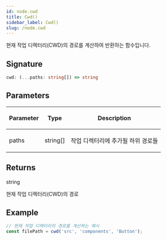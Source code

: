 ```yaml
---
id: node.cwd
title: Cwd()
sidebar_label: Cwd()
slug: /node.cwd
---
```






현재 작업 디렉터리(CWD)의 경로를 계산하여 반환하는 함수입니다.

## Signature

```typescript
cwd: (...paths: string[]) => string
```

## Parameters

<table><thead><tr><th>

Parameter


</th><th>

Type


</th><th>

Description


</th></tr></thead>
<tbody><tr><td>

paths


</td><td>

string[]


</td><td>

작업 디렉터리에 추가될 하위 경로들


</td></tr>
</tbody></table>

## Returns

string

현재 작업 디렉터리(CWD)의 경로

## Example


```typescript
// 현재 작업 디렉터리의 경로를 계산하는 예시
const filePath = cwd('src', 'components', 'Button');
```

